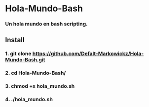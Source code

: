 # Hola-Mundo-Bash
### Un hola mundo en bash scripting.

## Install

### 1. git clone https://github.com/Defalt-Markowickz/Hola-Mundo-Bash.git

### 2. cd Hola-Mundo-Bash/

### 3. chmod +x hola_mundo.sh

### 4. ./hola_mundo.sh
